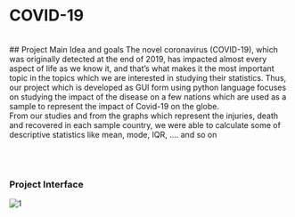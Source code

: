 # COVID-19
<br>
## Project Main Idea and goals
The novel coronavirus (COVID-19), which was originally detected at the end of 2019, has impacted almost every aspect of life as we know it, and that’s what makes it the most important topic in the topics which we are interested in studying their statistics. Thus, our project which is developed as GUI form using python language focuses on studying the impact of the disease on a few nations which are used as a sample to represent the impact of Covid-19 on the globe.
<br>
From our studies and from the graphs which represent the injuries, death and recovered in each sample country, we were able to calculate some of descriptive statistics like mean, mode, IQR, .... and so on

<br><br>

### Project Interface
![1](https://user-images.githubusercontent.com/88390970/147803170-48c71016-a5e1-458c-ad28-1167e4f7d7e8.jpg)
